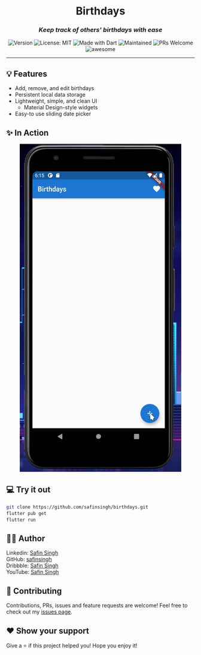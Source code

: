 <h1 align="center">Birthdays</h1>

<h3 align="center">
  <i>
    Keep track of others' birthdays with ease
  </i>
</h3>

<p align="center">
  <img alt="Version" src="https://img.shields.io/badge/Version-1.0-red.svg" />
  <img alt="License: MIT" src="https://img.shields.io/badge/License-GPLv3-orange.svg" />
  <img alt="Made with Dart" src="https://img.shields.io/badge/Made%20with-Dart-yellow.svg" />
  <img alt="Maintained" src="https://img.shields.io/badge/Maintained-Yes-brightgreen">
  <img alt="PRs Welcome" src="https://img.shields.io/badge/PRs-Welcome-blue.svg">
  <img alt="awesome" src="https://img.shields.io/badge/Awesome-Yes-blueviolet">
</p>

<hr>

## 💡 Features

- Add, remove, and edit birthdays
- Persistent local data storage
- Lightweight, simple, and clean UI
  - Material Design-style widgets
- Easy-to use sliding date picker

## ✨ In Action

<p align="center">
  <img src="./assets/recorder.gif" />
</p>

## 💻 Try it out

```sh
git clone https://github.com/safinsingh/birthdays.git
flutter pub get
flutter run
```

## 👨‍💻 Author

Linkedin: [Safin Singh](https://www.linkedin.com/in/safin-singh-b2630918a/) <br>
GitHub: [safinsingh](https://github.com/safinsingh) <br>
Dribbble: [Safin Singh](https://dribbble.com/safinsingh/) <br>
YouTube: [Safin Singh](https://www.youtube.com/channel/UCvb01sUdAgcPAG1j0SLxAtA)

## 🤝 Contributing

Contributions, PRs, issues and feature requests are welcome! Feel free to check out my [issues page](https://github.com/safinsingh/midnight/issues).

## ❤️ Show your support

Give a ⭐️ if this project helped you!
Hope you enjoy it!
